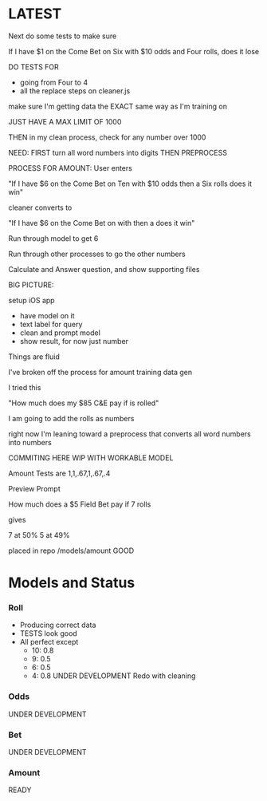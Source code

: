 # LATEST


Next do some tests to make sure

If I have $1 on the Come Bet on Six with $10 odds and Four rolls, does it lose

DO TESTS FOR
- going from Four to 4
- all the replace steps on cleaner.js

make sure I'm getting data the EXACT same way as I'm training on


JUST HAVE A MAX LIMIT OF 1000

THEN in my clean process, check for any number over 1000

NEED:
FIRST turn all word numbers into digits
THEN PREPROCESS


PROCESS FOR AMOUNT:
User enters

"If I have $6 on the Come Bet on Ten with $10 odds then a Six rolls does it win"

cleaner converts to

"If I have $6 on the Come Bet on with then a does it win"

Run through model to get 6

Run through other processes to go the other numbers

Calculate and Answer question, and show supporting files


BIG PICTURE:

setup iOS app

- have model on it
- text label for query
- clean and prompt model
- show result, for now just number

Things are fluid

I've broken off the process for amount training data gen

I tried this

"How much does my $85 C&E <odds> pay if <roll> is rolled"

I am going to add the rolls as numbers

right now I'm leaning toward a preprocess that converts all word numbers into numbers


COMMITING HERE WIP WITH WORKABLE MODEL

Amount Tests are
1,1,.67,1,.67,.4

Preview Prompt

How much does a $5 Field Bet pay if 7 rolls

gives 

7 at 50%
5 at 49%

placed in repo /models/amount GOOD














# Models and Status

### Roll
- Producing correct data
- TESTS look good
- All perfect except 
    - 10: 0.8
    - 9: 0.5
    - 6: 0.5
    - 4: 0.8
UNDER DEVELOPMENT
Redo with cleaning

### Odds
UNDER DEVELOPMENT

### Bet
UNDER DEVELOPMENT

### Amount
READY